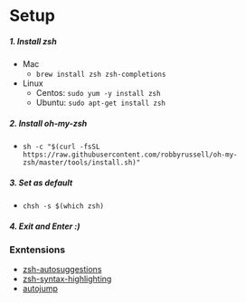 # Setup
##### 1. Install zsh
 - Mac
   * `brew install zsh zsh-completions`
 - Linux
   * Centos: `sudo yum -y install zsh`
   * Ubuntu: `sudo apt-get install zsh`

##### 2. Install oh-my-zsh
- `sh -c "$(curl -fsSL https://raw.githubusercontent.com/robbyrussell/oh-my-zsh/master/tools/install.sh)"`

##### 3. Set as default
 * `chsh -s $(which zsh)`
 
##### 4. Exit and Enter :)

### Exntensions
 - [zsh-autosuggestions](https://github.com/zsh-users/zsh-autosuggestions#installation)
 - [zsh-syntax-highlighting](https://github.com/zsh-users/zsh-syntax-highlighting/blob/master/INSTALL.md)
 - [autojump](https://github.com/wting/autojump)
